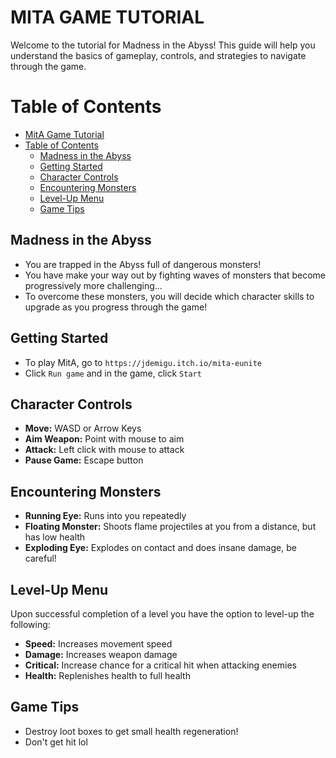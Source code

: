 # MITA GAME TUTORIAL
Welcome to the tutorial for Madness in the Abyss! This guide will help you understand the basics of gameplay, controls, and strategies to navigate through the game.

# Table of Contents
- [MitA Game Tutorial](#mita-game-tutorial)
- [Table of Contents](#table-of-contents)
  - [Madness in the Abyss](#madness-in-the-abyss)
  - [Getting Started](#getting-started)
  - [Character Controls](#character-controls)
  - [Encountering Monsters](#encountering-monsters)
  - [Level-Up Menu](#level-up-menu)
  - [Game Tips](#game-tips)

## Madness in the Abyss
- You are trapped in the Abyss full of dangerous monsters!
- You have make your way out by fighting waves of monsters that become progressively more challenging...
- To overcome these monsters, you will decide which character skills to upgrade as you progress through the game!

## Getting Started
- To play MitA, go to `https://jdemigu.itch.io/mita-eunite` 
- Click `Run game` and in the game, click `Start`

## Character Controls
- **Move:** WASD or Arrow Keys
- **Aim Weapon:** Point with mouse to aim
- **Attack:** Left click with mouse to attack
- **Pause Game:** Escape button

## Encountering Monsters
- **Running Eye:** Runs into you repeatedly
- **Floating Monster:** Shoots flame projectiles at you from a distance, but has low health
- **Exploding Eye:** Explodes on contact and does insane damage, be careful!

## Level-Up Menu
Upon successful completion of a level you have the option to level-up the following:
- **Speed:** Increases movement speed
- **Damage:** Increases weapon damage
- **Critical:** Increase chance for a critical hit when attacking enemies
- **Health:** Replenishes health to full health

## Game Tips
- Destroy loot boxes to get small health regeneration!
- Don't get hit lol
